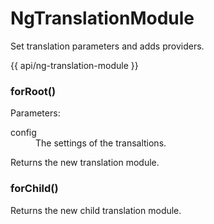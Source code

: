 <!-- ======================================================================
--- Search engine
title:          NgTranslationModule
keywords:       NgTranslationModule
description:    NgTranslationModule.
--- Menu system
order:          10
text:           NgTranslationModule
hidden:         false
umbel:          false
--- Page properties
id:             
document:       
layout:         layout-2-left
$-left:         #side-menu
searchable:     true
--- Side menu
side-menu-root:     /api
side-menu-header:   API
side-menu-top:      
side-menu-depth:    1
======================================================================= -->

# NgTranslationModule

Set translation parameters and adds providers.

{{ api/ng-translation-module }}

### forRoot()

Parameters:

<dl>
  <dt>config</dt>
  <dd>The settings of the transaltions.</dd>
</dl>

<span class="code">Returns</span> the new translation module.

### forChild()

<span  class="code">Returns</span> the new child translation module.
